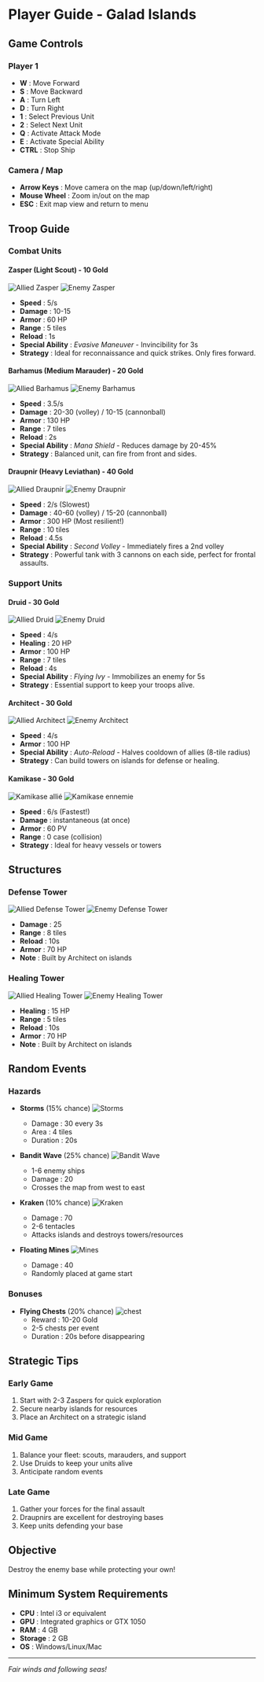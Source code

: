 # Player Guide - Galad Islands

## Game Controls

### Player 1
- **W** : Move Forward
- **S** : Move Backward
- **A** : Turn Left
- **D** : Turn Right
- **1** : Select Previous Unit
- **2** : Select Next Unit
- **Q** : Activate Attack Mode
- **E** : Activate Special Ability
- **CTRL** : Stop Ship

### Camera / Map
- **Arrow Keys** : Move camera on the map (up/down/left/right)
- **Mouse Wheel** : Zoom in/out on the map
- **ESC** : Exit map view and return to menu

## Troop Guide

### Combat Units

#### **Zasper** (Light Scout) - 10 Gold
![Allied Zasper](/assets/docs/units/ally/Scout.png)
![Enemy Zasper](/assets/docs/units/enemy/Scout.png)
- **Speed** : 5/s
- **Damage** : 10-15
- **Armor** : 60 HP
- **Range** : 5 tiles
- **Reload** : 1s
- **Special Ability** : _Evasive Maneuver_ - Invincibility for 3s
- **Strategy** : Ideal for reconnaissance and quick strikes. Only fires forward.

#### **Barhamus** (Medium Marauder) - 20 Gold
![Allied Barhamus](/assets/docs/units/ally/Maraudeur.png)
![Enemy Barhamus](/assets/docs/units/enemy/Maraudeur.png)
- **Speed** : 3.5/s
- **Damage** : 20-30 (volley) / 10-15 (cannonball)
- **Armor** : 130 HP
- **Range** : 7 tiles
- **Reload** : 2s
- **Special Ability** : _Mana Shield_ - Reduces damage by 20-45%
- **Strategy** : Balanced unit, can fire from front and sides.

#### **Draupnir** (Heavy Leviathan) - 40 Gold
![Allied Draupnir](/assets/docs/units/ally/Leviathan.png)
![Enemy Draupnir](/assets/docs/units/enemy/Leviathan.png)
- **Speed** : 2/s (Slowest)
- **Damage** : 40-60 (volley) / 15-20 (cannonball)
- **Armor** : 300 HP (Most resilient!)
- **Range** : 10 tiles
- **Reload** : 4.5s
- **Special Ability** : _Second Volley_ - Immediately fires a 2nd volley
- **Strategy** : Powerful tank with 3 cannons on each side, perfect for frontal assaults.

### Support Units

#### **Druid** - 30 Gold
![Allied Druid](/assets/docs/units/ally/Druid.png)
![Enemy Druid](/assets/docs/units/enemy/Druid.png)
- **Speed** : 4/s
- **Healing** : 20 HP
- **Armor** : 100 HP
- **Range** : 7 tiles
- **Reload** : 4s
- **Special Ability** : _Flying Ivy_ - Immobilizes an enemy for 5s
- **Strategy** : Essential support to keep your troops alive.

#### **Architect** - 30 Gold
![Allied Architect](/assets/docs/units/ally/Architect.png)
![Enemy Architect](/assets/docs/units/enemy/Architect.png)
- **Speed** : 4/s
- **Armor** : 100 HP
- **Special Ability** : _Auto-Reload_ - Halves cooldown of allies (8-tile radius)
- **Strategy** : Can build towers on islands for defense or healing.

#### **Kamikase** - 30 Gold
![Kamikase allié](/assets/docs/units/ally/Kamikase.png)
![Kamikase ennemie](/assets/docs/units/enemy/kamikase.png)
- **Speed** : 6/s (Fastest!)
- **Damage** : instantaneous (at once)
- **Armor** : 60 PV
- **Range** : 0 case (collision)
- **Strategy** : Ideal for heavy vessels or towers

## Structures

### Defense Tower
![Allied Defense Tower](/assets/sprites/buildings/ally/ally-defence-tower.png)
![Enemy Defense Tower](/assets/sprites/buildings/enemy/enemy-heal-tower.png)
- **Damage** : 25
- **Range** : 8 tiles
- **Reload** : 10s
- **Armor** : 70 HP
- **Note** : Built by Architect on islands

### Healing Tower
![Allied Healing Tower](/assets/sprites/buildings/ally/ally-heal-tower.png)
![Enemy Healing Tower](/assets/sprites/buildings/enemy/enemy-attack-tower.png)
- **Healing** : 15 HP
- **Range** : 5 tiles
- **Reload** : 10s
- **Armor** : 70 HP
- **Note** : Built by Architect on islands

## Random Events

### Hazards
- **Storms** (15% chance)
![Storms](/assets/event/tempete.png)
  - Damage : 30 every 3s
  - Area : 4 tiles
  - Duration : 20s

- **Bandit Wave** (25% chance)
![Bandit Wave](/assets/event/pirate_ship.png)
  - 1-6 enemy ships
  - Damage : 20
  - Crosses the map from west to east

- **Kraken** (10% chance)
![Kraken](/assets/event/kraken.png)
  - Damage : 70
  - 2-6 tentacles
  - Attacks islands and destroys towers/resources

- **Floating Mines**
![Mines](/assets/sprites/terrain/mine.png)
  - Damage : 40
  - Randomly placed at game start

### Bonuses
- **Flying Chests** (20% chance)
![chest](/assets/event/chest_close.png)
  - Reward : 10-20 Gold
  - 2-5 chests per event
  - Duration : 20s before disappearing

## Strategic Tips

### Early Game
1. Start with 2-3 Zaspers for quick exploration
2. Secure nearby islands for resources
3. Place an Architect on a strategic island

### Mid Game
1. Balance your fleet: scouts, marauders, and support
2. Use Druids to keep your units alive
3. Anticipate random events

### Late Game
1. Gather your forces for the final assault
2. Draupnirs are excellent for destroying bases
3. Keep units defending your base

## Objective
Destroy the enemy base while protecting your own!

## Minimum System Requirements
- **CPU** : Intel i3 or equivalent
- **GPU** : Integrated graphics or GTX 1050
- **RAM** : 4 GB
- **Storage** : 2 GB
- **OS** : Windows/Linux/Mac

---
*Fair winds and following seas!*